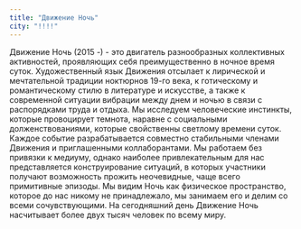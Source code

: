 ```yaml
---
title: "Движение Ночь"
city: "!!!!"
---
```


Движение Ночь (2015 -)  - это двигатель разнообразных коллективных активностей, проявляющих себя  преимущественно в ночное время суток. Художественный язык Движения отсылает к лирической и мечтательной традиции ноктюрнов 19-го века, к готическому и романтическому стилю в литературе и искусстве, а также к современной ситуации вибрации между днем и ночью в связи с распорядками труда и отдыха. Мы исследуем человеческие инстинкты,  которые провоцирует темнота, наравне с социальными долженствованиями, которые свойственны светлому времени суток. Каждое событие разрабатывается совместно стабильными членами Движения и приглашенными коллаборантами. Мы работаем без привязки к медиуму, однако наиболее привлекательным для нас представляется конструирование ситуаций, в которых участники получают возможность прожить неочевидные, чаще всего примитивные эпизоды. Мы видим Ночь как физическое пространство, которое до нас никому не принадлежало, мы занимаем его и делим со всеми сочувствующими. На сегодняшний день Движение Ночь насчитывает более двух тысяч человек по всему миру.
